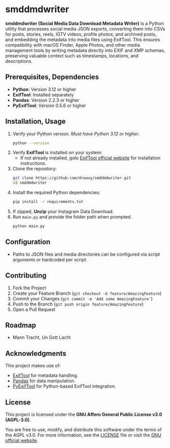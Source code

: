# smddmdwriter

**smddmdwriter (Social Media Data Download Metadata Writer)** is a Python
utility that processes social media JSON exports, converting them into CSVs
for posts, stories, reels, IGTV videos, profile photos, and archived posts,
and embedding the metadata into media files using ExifTool. This ensures
compatibility with macOS Finder, Apple Photos, and other media management
tools by writing metadata directly into EXIF and XMP schemas, preserving
valuable context such as timestamps, locations, and descriptions.

## Prerequisites, Dependencies
- **Python**: Version 3.12 or higher
- **ExifTool**: Installed separately
- **Pandas**: Version 2.2.3 or higher
- **PyExifTool**: Version 0.5.6 or higher

## Installation, Usage
1. Verify your Python version. _Must have Python 3.12 or higher_.
    ```bash
    python --version
    ```
2. Verify **ExifTool** is installed on your system:
   - If not already installed, goto [ExifTool official website](https://exiftool.org/)
     for installation instructions.
3. Clone the repository:
    ```bash
    git clone https://github.com/drwavy/smddmdwriter.git
    cd smddmdwriter
    ```
4. Install the required Python dependencies:
    ```bash
    pip install -r requirements.txt
    ```
5. If zipped, **Unzip** your Instagram Data Download.
6. Run `main.py` and provide the folder path when prompted.
    ```bash
    python main.py
    ```

## Configuration
- Paths to JSON files and media directories can be configured via script
  arguments or hardcoded per script.

## Contributing
1. Fork the Project
2. Create your Feature Branch (`git checkout -b feature/AmazingFeature`)
3. Commit your Changes (`git commit -m 'Add some AmazingFeature'`)
4. Push to the Branch (`git push origin feature/AmazingFeature`)
5. Open a Pull Request

## Roadmap
- Mann Tracht, Un Gott Lacht

## Acknowledgments
This project makes use of:
- [ExifTool](https://exiftool.org/) for metadata handling.
- [Pandas](https://pandas.pydata.org/) for data manipulation.
- [PyExifTool](https://pypi.org/project/pyexiftool/) for Python-based
  ExifTool integration.

## License

This project is licensed under the **GNU Affero General Public License v3.0
(AGPL-3.0)**.

You are free to use, modify, and distribute this software under the terms of
the AGPL v3.0. For more information, see the [LICENSE](./LICENSE) file or
visit the [GNU official website](https://www.gnu.org/licenses/agpl-3.0.html).
